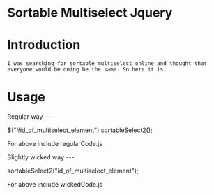 Sortable Multiselect Jquery
==========

Introduction
============

```
I was searching for sortable multiselect online and thought that everyone would be doing be the same. So here it is.
```

Usage
=====

Regular way ---

$("#id_of_multiselect_element").sortableSelect2();

For above include regularCode.js


Slightly wicked way ---

sortableSelect2("id_of_multiselect_element");

For above include wickedCode.js


